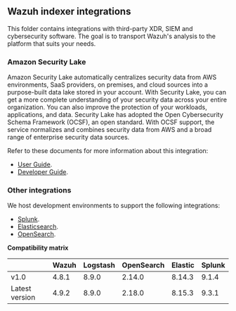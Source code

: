 ## Wazuh indexer integrations

This folder contains integrations with third-party XDR, SIEM and cybersecurity software.
The goal is to transport Wazuh's analysis to the platform that suits your needs.

### Amazon Security Lake

Amazon Security Lake automatically centralizes security data from AWS environments, SaaS providers,
on premises, and cloud sources into a purpose-built data lake stored in your account. With Security Lake,
you can get a more complete understanding of your security data across your entire organization. You can
also improve the protection of your workloads, applications, and data. Security Lake has adopted the
Open Cybersecurity Schema Framework (OCSF), an open standard. With OCSF support, the service normalizes
and combines security data from AWS and a broad range of enterprise security data sources.

Refer to these documents for more information about this integration:

- [User Guide](./amazon-security-lake/README.md).
- [Developer Guide](./amazon-security-lake/CONTRIBUTING.md).

### Other integrations

We host development environments to support the following integrations:

- [Splunk](./splunk/README.md).
- [Elasticsearch](./elastic/README.md).
- [OpenSearch](./opensearch/README.md).

**Compatibility matrix**

|                | Wazuh | Logstash | OpenSearch | Elastic | Splunk |
| -------------- | ----- | -------- | ---------- | ------- | ------ |
| v1.0           | 4.8.1 | 8.9.0    | 2.14.0     | 8.14.3  | 9.1.4  |
| Latest version | 4.9.2 | 8.9.0    | 2.18.0     | 8.15.3  | 9.3.1  |
